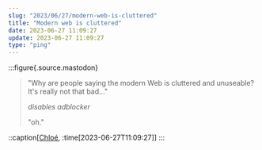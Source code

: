 ```yaml
---
slug: "2023/06/27/modern-web-is-cluttered"
title: "Modern web is cluttered"
date: 2023-06-27 11:09:27
update: 2023-06-27 11:09:27
type: "ping"
---
```


:::figure{.source.mastodon}
> "Why are people saying the modern Web is cluttered and unuseable? It's really not that bad..."
>
> _disables adblocker_
>
> "oh."

::caption[[Chloé](https://mastodon.social/@carotte/110617398735423428), :time[2023-06-27T11:09:27]]
:::
